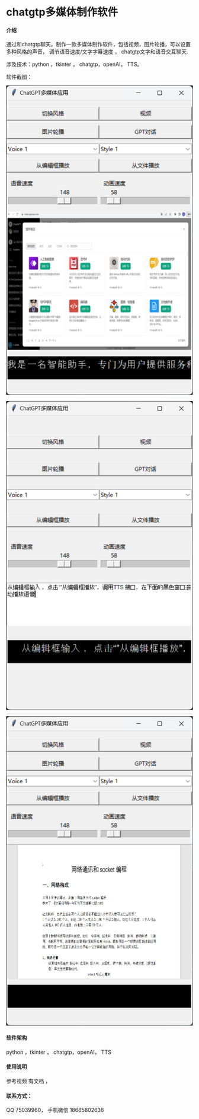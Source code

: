 # chatgtp多媒体制作软件

#### 介绍

通过和chatgtp聊天，制作一款多媒体制作软件，包括视频，图片轮播，可以设置多种风格的声音， 调节语音速度/文字字幕速度 ， chatgtp文字和语音交互聊天.

涉及技术：python ，tkinter ， chatgtp，openAI， TTS。

软件截图：


![输入图片说明](document/images/gpt-%E5%9B%BE%E7%89%87.png)

![输入图片说明](document/images/%E4%BB%8E%E7%BC%96%E8%BE%91%E6%A1%86%E6%92%AD%E6%94%BE.png)

![输入图片说明](document/images/%E8%A7%86%E9%A2%91.png)

#### 软件架构

python ，tkinter ， chatgtp，openAI， TTS

#### 使用说明

参考视频
有文档 ，

#### 联系方式：

QQ 75039960，
手机微信 18665802636


 
 
